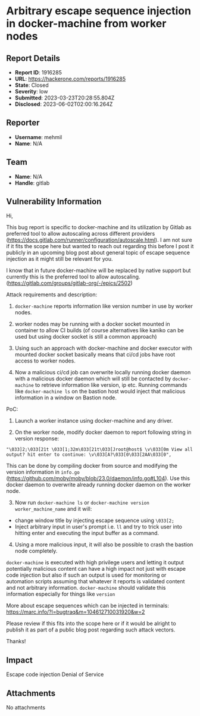 # Arbitrary escape sequence injection in docker-machine from worker nodes

## Report Details
- **Report ID**: 1916285
- **URL**: https://hackerone.com/reports/1916285
- **State**: Closed
- **Severity**: low
- **Submitted**: 2023-03-23T20:28:55.804Z
- **Disclosed**: 2023-06-02T02:00:16.264Z

## Reporter
- **Username**: mehmil
- **Name**: N/A

## Team
- **Name**: N/A
- **Handle**: gitlab

## Vulnerability Information
Hi,

This bug report is specific to docker-machine and its utilization by Gitlab as preferred tool to allow autoscaling across different providers (https://docs.gitlab.com/runner/configuration/autoscale.html). I am  not sure if it fits the scope here but wanted to reach out regarding this before I post it publicly in an upcoming blog post about general topic of escape sequence injection as it might still be relevant for you.

I know that in future docker-machine will be replaced by native support but currently this is the preferred tool to allow autoscaling. (https://gitlab.com/groups/gitlab-org/-/epics/2502)

Attack requirements and description:

1. `docker-machine` reports information like version number in use by worker nodes.

2. worker nodes may be running with a docker socket mounted in container to allow CI builds (of course alternatives like kaniko can be used but using docker socket is still a common approach)

3. Using such an approach with docker-machine and docker executor with mounted docker socket basically means that ci/cd jobs have root access to worker nodes.

4. Now a malicious ci/cd job can overwrite locally running docker daemon with a malicious docker daemon which will still be contacted by `docker-machine` to retrieve information like version, ip etc. Running commands like `docker-machine ls` on the bastion host would inject that malicious information in a window on Bastion node.

PoC:

1. Launch a worker instance using docker-machine and any driver.

2. On the worker node, modify docker daemon to report following string in version response:

```
"\033]2;\033[21t \033[1;32m\033[21t\033[Jroot@host$ \v\033[0m View all output? hit enter to continue: \v\033[A?\033[0\033[2AA\033[0",
```

This can be done by compiling docker from source and modifying the version information in `info.go` (https://github.com/moby/moby/blob/23.0/daemon/info.go#L104). Use this docker daemon to overwrite already running docker daemon on the worker node.

3. Now run `docker-machine ls` or `docker-machine version worker_machine_name` and it will:

- change window title by injecting escape sequence using `\033[2;`
- Inject arbitrary input in user's prompt i.e. `ll` and try to trick user into hitting enter and executing the input buffer as a command.

4. Using a more malicious input, it will also be possible to crash the bastion node completely.

`docker-machine` is executed with high privilege users and letting it output potentially malicious content can have a high impact not just with escape code injection but also if such an output is used for monitoring or automation scripts assuming that whatever it reports is validated content and not arbitrary information. `docker-machine` should validate this information especially for things like `version`

More about escape sequences which can be injected in terminals:  https://marc.info/?l=bugtraq&m=104612710031920&w=2

Please review if this fits into the scope here or if it would be alright to publish it as part of a public blog post regarding such attack vectors. 

Thanks!

## Impact

Escape code injection
Denial of Service

## Attachments
No attachments

